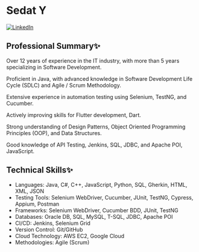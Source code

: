 

# Sedat Y

[![LinkedIn](https://img.shields.io/badge/LinkedIn-Sedat-blue)](https://www.linkedin.com/in/yoltay)

## Professional Summary✨
Over 12 years of experience in the IT industry, with more than 5 years specializing in Software 
Development. 

Proficient in Java, with advanced knowledge in Software Development Life Cycle (SDLC) and Agile / 
Scrum Methodology. 

 Extensive experience in automation testing using Selenium, TestNG, and Cucumber. 

 Actively improving skills for Flutter development, Dart. 

 Strong understanding of Design Patterns, Object Oriented Programming Principles (OOP), and Data Structures. 

 Good knowledge of API Testing, Jenkins, SQL, JDBC, and Apache POI, JavaScript. 


## Technical Skills✨
- Languages: Java, C#, C++, JavaScript, Python, SQL, Gherkin, HTML, XML, JSON
- Testing Tools: Selenium WebDriver, Cucumber, JUnit, TestNG, Cypress, Appium, Postman
- Frameworks: Selenium WebDriver, Cucumber BDD, JUnit, TestNG
- Databases: Oracle DB, SQL, MySQL, T-SQL, JDBC, Apache POI
- CI/CD: Jenkins, Selenium Grid
- Version Control: Git/GitHub
- Cloud Technology: AWS EC2, Google Cloud
- Methodologies: Agile (Scrum)

<!--
**sdaty/sdaty** is a ✨ _special_ ✨ repository because its `README.md` (this file) appears on your GitHub profile.

Here are some ideas to get you started:

- 🔭 I’m currently working on ...
- 🌱 I’m currently learning ...
- 👯 I’m looking to collaborate on ...
- 🤔 I’m looking for help with ...
- 💬 Ask me about ...
- 📫 How to reach me: ...
- 😄 Pronouns: ...
- ⚡ Fun fact: ...
-->

